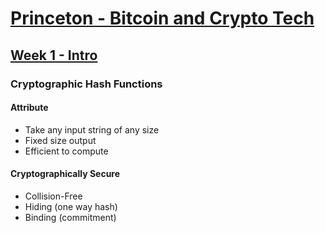 

# [Princeton - Bitcoin and Crypto Tech](https://www.coursera.org/learn/cryptocurrency/home/welcome)

## [Week 1 - Intro](https://www.coursera.org/learn/cryptocurrency/home/week/1)

### Cryptographic Hash Functions
#### Attribute
- Take any input string of any size
- Fixed size output
- Efficient to compute

#### Cryptographically Secure
- Collision-Free
- Hiding (one way hash)
- Binding (commitment)
<!--stackedit_data:
eyJoaXN0b3J5IjpbNTYyNzAxMzExLDczMDk5ODExNl19
-->